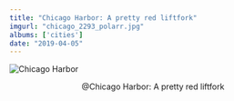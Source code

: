 ```yaml
---
title: "Chicago Harbor: A pretty red liftfork"
imgurl: "chicago_2293_polarr.jpg"
albums: ['cities']
date: "2019-04-05"
---
```

![Chicago Harbor](https://s3.us-east-2.amazonaws.com/ying-ish/chicago_2293_polarr.jpg)
<center>@Chicago Harbor: A pretty red liftfork</center>
